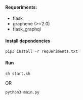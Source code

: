 #### Requeriments:
- flask
- graphene (>=2.0)
- flask_graphql

#### Install dependencies
`pip3 install -r requeriments.txt`

#### Run
`sh start.sh`

OR

`python3 main.py`
